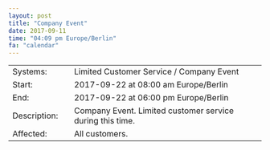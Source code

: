 ```yaml
---
layout: post
title: "Company Event"
date: 2017-09-11
time: "04:09 pm Europe/Berlin"
fa: "calendar"
---
```


|                   |   |                                                                      |
|-------------------|---|----------------------------------------------------------------------|
| Systems:          |   | Limited Customer Service / Company Event |
| Start:            |   | 2017-09-22 at 08:00 am Europe/Berlin              |
| End:              |   | 2017-09-22 at 06:00 pm Europe/Berlin              |    
| Description:      |   | Company Event. Limited customer service during this time. |
| Affected:         |   | All customers. 

